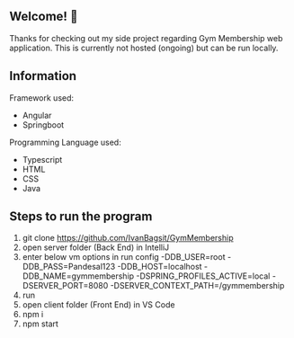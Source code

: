 ## Welcome! 👋

Thanks for checking out my side project regarding Gym Membership web application. This is currently not hosted (ongoing) but can be run locally.

## Information

Framework used:

-   Angular
-   Springboot

Programming Language used:

-   Typescript
-   HTML
-   CSS
-   Java

## Steps to run the program

1. git clone https://github.com/IvanBagsit/GymMembership
2. open server folder (Back End) in IntelliJ
3. enter below vm options in run config
   -DDB_USER=root
   -DDB_PASS=Pandesal123
   -DDB_HOST=localhost
   -DDB_NAME=gymmembership
   -DSPRING_PROFILES_ACTIVE=local
   -DSERVER_PORT=8080
   -DSERVER_CONTEXT_PATH=/gymmembership
4. run
5. open client folder (Front End) in VS Code
6. npm i
7. npm start
